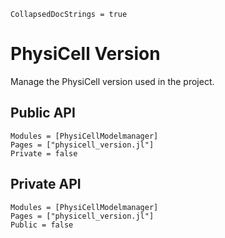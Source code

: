 ```@meta
CollapsedDocStrings = true
```

# PhysiCell Version

Manage the PhysiCell version used in the project.

## Public API
```@autodocs
Modules = [PhysiCellModelmanager]
Pages = ["physicell_version.jl"]
Private = false
```

## Private API
```@autodocs
Modules = [PhysiCellModelmanager]
Pages = ["physicell_version.jl"]
Public = false
```